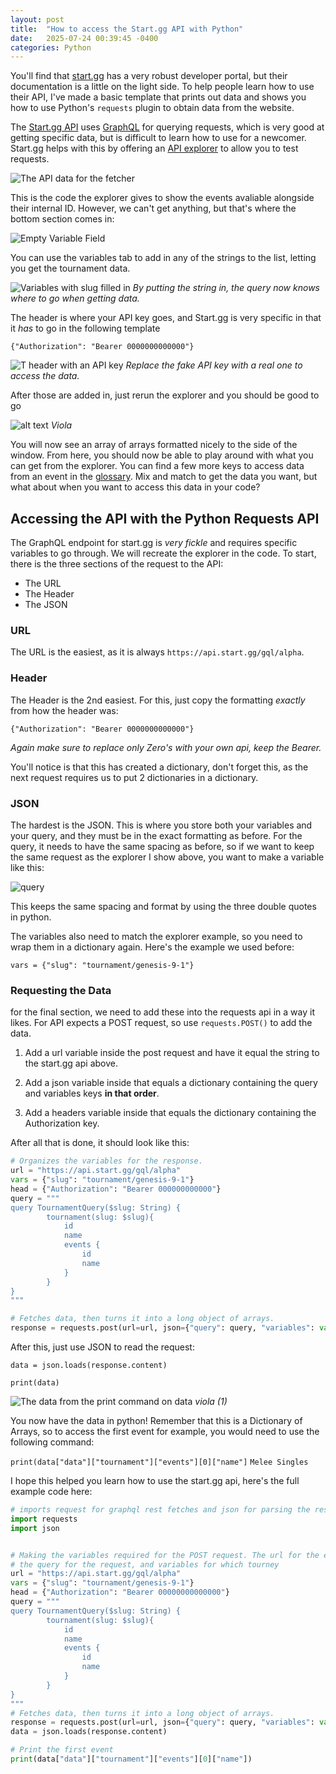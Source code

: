```yaml
---
layout: post
title:  "How to access the Start.gg API with Python"
date:   2025-07-24 00:39:45 -0400
categories: Python
---
```

You'll find that [start.gg](https://start.gg/) has a very robust developer portal, but their documentation is a little on the light side. To help people learn how to use their API, I've made a basic template that prints out data and shows you how to use Python's `requests` plugin to obtain data from the website.

The [Start.gg API](https://developer.start.gg/) uses [GraphQL](https://graphql.org/learn/) for querying requests, which is very good at getting specific data, but is difficult to learn how to use for a newcomer. Start.gg helps with this by offering an [API explorer](https://developer.start.gg/explorer/) to allow you to test requests. 

![The API data for the fetcher](/assets/startgg-api/APICoder.png)

This is the code the explorer gives to show the events avaliable alongside their internal ID. However, we can't get anything, but that's where the bottom section comes in:

![Empty Variable Field](/assets/startgg-api/EmptyVarHead.png)

You can use the variables tab to add in any of the strings to the list, letting you get the tournament data.

![Variables with slug filled in](/assets/startgg-api/VarHead.png)
*By putting the string in, the query now knows where to go when getting data.*

The header is where your API key goes, and Start.gg is very specific in that it *has* to go in the following template

```
{"Authorization": "Bearer 0000000000000"}
```

![T header with an API key](/assets/startgg-api/APIKey.png)
*Replace the fake API key with a real one to access the data.*

After those are added in, just rerun the explorer and you should be good to go

![alt text](/assets/startgg-api/DataCollected.png)
*Viola*

You will now see an array of arrays formatted nicely to the side of the window. From here, you should now be able to play around with what you can get from the explorer. You can find a few more keys to access data from an event in the [glossary](https://developer.start.gg/docs/glossary). Mix and match to get the data you want, but what about when you want to access this data in your code?

## Accessing the API with the Python Requests API

The GraphQL endpoint for start.gg is *very fickle* and requires specific variables to go through. We will recreate the explorer in the code. To start, there is the three sections of the request to the API:

* The URL
* The Header
* The JSON

### URL
The URL is the easiest, as it is always `https://api.start.gg/gql/alpha`.

### Header
The Header is the 2nd easiest. For this, just copy the formatting *exactly* from how the header was:

 `{"Authorization": "Bearer 0000000000000"}`

*Again make sure to replace only Zero's with your own api, keep the Bearer.*

You'll notice is that this has created a dictionary, don't forget this, as the next request requires us to put 2 dictionaries in a dictionary.

### JSON 
The hardest is the JSON. This is where you store both your variables and your query, and they must be in the exact formatting as before. For the query, it needs to have the same spacing as before, so if we want to keep the same request as the explorer I show above, you want to make a variable like this:

![query](/assets/startgg-api/query.png)

This keeps the same spacing and format by using the three double quotes in python.

The variables also need to match the explorer example, so you need to wrap them in a dictionary again. Here's the example we used before:

`vars = {"slug": "tournament/genesis-9-1"}`

### Requesting the Data
for the final section, we need to add these into the requests api in a way it likes. For API expects a POST request, so use `requests.POST()` to add the data.

1.  Add a url variable inside the post request and have it equal the string to the start.gg api above. 

2. Add a json variable inside that equals a dictionary containing the query and variables keys **in that order**. 

3. Add a headers variable inside that equals the dictionary containing the Authorization key.

After all that is done, it should look like this:

```python
# Organizes the variables for the response.
url = "https://api.start.gg/gql/alpha"
vars = {"slug": "tournament/genesis-9-1"}
head = {"Authorization": "Bearer 000000000000"}
query = """ 
query TournamentQuery($slug: String) {
		tournament(slug: $slug){
			id
			name
			events {
				id
				name
			}
		}
}
"""

# Fetches data, then turns it into a long object of arrays.
response = requests.post(url=url, json={"query": query, "variables": vars}, headers=head) 
```

After this, just use JSON to read the request:

`data = json.loads(response.content)`

`print(data)`

![The data from the print command on data](/assets/startgg-api/Data.png)
*viola (1)*

You now have the data in python! Remember that this is a Dictionary of Arrays, so to access the first event for example, you would need to use the following command:

`print(data["data"]["tournament"]["events"][0]["name"]`
`Melee Singles`

I hope this helped you learn how to use the start.gg api, here's the full example code here:

```python
# imports request for graphql rest fetches and json for parsing the result.
import requests 
import json


# Making the variables required for the POST request. The url for the endpoint, the header for the api token, 
# the query for the request, and variables for which tourney
url = "https://api.start.gg/gql/alpha"
vars = {"slug": "tournament/genesis-9-1"}
head = {"Authorization": "Bearer 00000000000000"}
query = """ 
query TournamentQuery($slug: String) {
		tournament(slug: $slug){
			id
			name
			events {
				id
				name
			}
		}
}
"""
# Fetches data, then turns it into a long object of arrays.
response = requests.post(url=url, json={"query": query, "variables": vars}, headers=head) 
data = json.loads(response.content)

# Print the first event
print(data["data"]["tournament"]["events"][0]["name"])
```